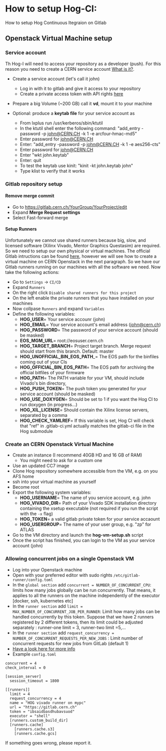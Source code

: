 # How to setup Hog-CI:
How to setup Hog Continuous Itegraion on Gitlab

## Openstack Virtual Machine setup
### Service account
Th Hog-I will need to access your repository as a developer (push).
For this reason you need to create a CERN service account [What is it?](https://account.cern.ch/account/Help/?kbid=011010).
- Create a service account (let's call it john)
  - Log in with it to gitlab and give it access to your repository
  - Create a private access token with API rights [here](https://gitlab.cern.ch/profile/personal_access_tokens)
- Prepare a big Volume (~200 GB) call it __vd__, mount it to your machine

- Optional: produce a __keytab file__ for your service account as
    - From lxplus run /usr/kerberos/sbin/ktutil
    - In the ktutil shell enter the following command: "add_entry -password -p john@CERN.CH -k 1 -e arcfour-hmac-md5"
    - Enter password for john@CERN.CH 
    - Enter:  "add_entry -password -p john@CERN.CH -k 1 -e aes256-cts"
    - Enter password for john@CERN.CH
    - Enter "wkt john.keytab"
    - Enter: quit
    - To test the keytab use kinit: "kinit -kt john.keytab john"
    - Type klist to verify that it works

### Gitlab repository setup
#### Remove merge commit
- Go to https://gitlab.cern.ch/YourGroup/YourProject/edit
- Expand __Merge Request settings__ 
- Select Fast-forward merge

#### Setup Runners
Unfortunately we cannot use shared runners because big, slow, and licensed software (Xilinx Vivado, Mentor Graphics Questasim) are required. So we need to setup our own physical or virtual machines.
The official Gitlab intructions can be found [here](https://docs.gitlab.com/runner/install/), however we will see how to create a virtual machine on CERN Openstack in the next paragraph.
So we have our Gitlab runners running on our machines with all the software we need.
Now take the following actions:
- Go to `Settings` -> `CI/CD`
- Expand `Runners`
- On the right click `Disable shared runners for this project`
- On the left enable the private runners that you have installed on your machines
- Now collpase `Runners` and expand `Variables`
- Define the following variables:
  - __HOG_USER__= Your service accounr (john)
  - __HOG_EMAIL__= Your service account's email  address (john@cern.ch)
  - __HOG_PASSWORD__= The password of your service account (should be masked)
  - __EOS_MGM_URL__= root://eosuser.cern.ch
  - __HOG_TARGET_BRANCH__= Project target branch. Merge request should start from this branch. Default: master
  - __HOG_UNOFFICIAL_BIN_EOS_PATH___= The EOS path for the binfiles coming out of your CIs
  - __HOG_OFFICIAL_BIN_EOS_PATH__= The EOS path for archiving the official bitfiles of your firmware
  - __HOG_PATH__= The PATH variable for your VM, should include Vivado's bin directory, 
  - __HOG_PUSH_TOKEN__= The push token you generated for your service account (should be masked)
  - __HOG_USE_DOXYGEN__= Should be set to 1 if you want the Hog CI to run doxygen (in progress...)
  - __HOG_XIL_LICENSE__= Should contain the Xilinx license servers, separated by a comma
  - __HOG_CHECK_YAMLREF__= If this variable is set, Hog CI will check that "ref" in .gitlab-ci.yml actually matches the gitlab-ci file in the Hog submodule

### Create an CERN Openstack Virtual Machine
- Create an instance (I recommend 40GB HD and 16 GB of RAM)
    - You might need to ask for a custom one
- Use an updated CC7 image
- Clone Hog repository somewhere accessible from the VM, e.g. on you AFS home
- ssh into your virtual machine as yourself
- Become root
- Export the following system variables:
  - __HOG_USERNAME__= The name of you service account, e.g. john
  - __HOG_VIVADO_DIR__= Path of your Vivado SDK installation directory containing the xsetup executable (not required if you run the script with the ``-x`` flag)
  - __HOG_TOKEN__= a valid gitlab private token for your service accaount
  - __HOG_USERGROUP__= The name of your user group, e.g. "zp" for ATLAS
- Go to the VM directory and launch the __hog-vm-setup.sh__ script
- Once the script has finished, you can login to the VM as your service account (john)

### Allowing concurrent jobs on a single Openstack VM
- Log into your Openstack machine
- Open with your preferred editor with sudo rights `/etc/gitlab-runner/config.toml`
- In the `global section` add ``concurrent = NUMBER_OF_CONCURRENT_CPU``:  limits how many jobs globally can be run concurrently. That means, it applies to all the runners on the machine independently of the executor [docker, ssh, kubernetes etc]
- In the `runner section` add ``limit = MAX_NUMBER_OF_CONCURRENT_JOB_PER_RUNNER``: Limit how many jobs can be handled concurrently by this token. Suppose that we have 2 runners registered by 2 different tokens, then its limit could be adjusted separately : runner-one limit = 3, runner-two limit =5,…
- In the `runner section` add ``request_concurrency = NUMBER_OF_CONCURRENT_REQUESTS_PER_NEW_JOBS`` : Limit number of concurrent requests for new jobs from GitLab (default 1)
- [Have a look here for more info](https://medium.com/faun/maximize-your-gitlab-runner-power-with-ci-cd-concurrent-pipelines-a5dcc092cee7)
- Example ``config.toml``
``` 
concurrent = 4
check_interval = 0

[session_server]
  session_timeout = 1800

[[runners]]
  limit = 4
  request_concurrency = 4
  name = "HOG vivado runner on mypc"
  url = "https://gitlab.cern.ch"
  token = "ibsaidbasdhubavsuod"
  executor = "shell"
  [runners.custom_build_dir]
  [runners.cache]
    [runners.cache.s3]
    [runners.cache.gcs]
```
If something goes wrong, please report it.

